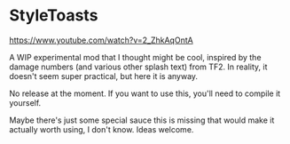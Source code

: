 # StyleToasts

https://www.youtube.com/watch?v=2_ZhkAqOntA

A WIP experimental mod that I thought might be cool, inspired by the damage numbers (and various other splash text) from TF2.
In reality, it doesn't seem super practical, but here it is anyway.

No release at the moment. If you want to use this, you'll need to compile it yourself.

Maybe there's just some special sauce this is missing that would make it actually worth using, I don't know. Ideas welcome.
